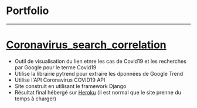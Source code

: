 # Portfolio
---
# [Coronavirus_search_correlation](https://github.com/PascalTremblayDauphinais/Coronavirus_search_correlation)
- Outil de visualisation du lien etnre les cas de Covid19 et les recherches par Google pour le terme Covid19
- Utilise la librairie pytrend pour extraire les dponnées de Google Trend
- Utilise l'API Coronavirus COVID19 API
- Site construit en utilisant le framework Django
- Résultat final hébergé sur [Heroku](https://coronavirus-search-correlation.herokuapp.com/) (il est normal que le site prenne du temps à charger)

